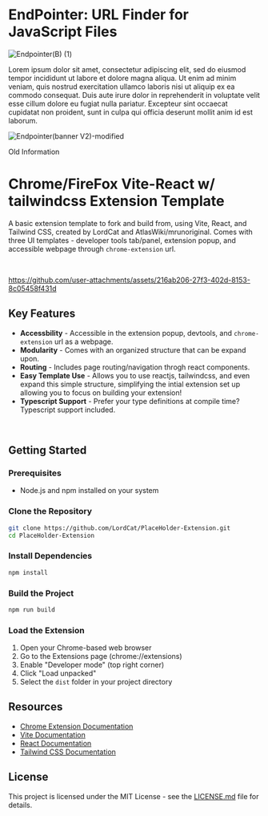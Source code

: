 # EndPointer: URL Finder for JavaScript Files

![Endpointer(B) (1)](https://github.com/user-attachments/assets/5a8002f8-3f2b-4981-84a0-a34228077dfe)

Lorem ipsum dolor sit amet, consectetur adipiscing elit, sed do eiusmod tempor incididunt ut labore et dolore magna aliqua. Ut enim ad minim veniam, quis nostrud exercitation ullamco laboris nisi ut aliquip ex ea commodo consequat. Duis aute irure dolor in reprehenderit in voluptate velit esse cillum dolore eu fugiat nulla pariatur. Excepteur sint occaecat cupidatat non proident, sunt in culpa qui officia deserunt mollit anim id est laborum.


![Endpointer(banner V2)-modified](https://github.com/user-attachments/assets/ff950ea9-b861-4557-9217-e7c22f591b53)











Old  Information

# Chrome/FireFox Vite-React w/ tailwindcss Extension Template

A basic extension template to fork and build from, using Vite, React, and Tailwind CSS, created by LordCat and AtlasWiki/mrunoriginal. Comes with three UI templates - developer tools tab/panel, extension popup, and accessible webpage through `chrome-extension` url.

<br>


https://github.com/user-attachments/assets/216ab206-27f3-402d-8153-8c05458f431d


## Key Features
- **Accessbility** - Accessible in the extension popup, devtools, and `chrome-extension` url as a webpage.
- **Modularity** - Comes with an organized structure that can be expand upon.
- **Routing** - Includes page routing/navigation throgh react components.
- **Easy Template Use** - Allows you to use reactjs, tailwindcss, and even expand this simple structure, simplifying the intial extension set up allowing you to focus on building your extension!
- **Typescript Support** - Prefer your type definitions at compile time? Typescript support included.

<br>

## Getting Started

### Prerequisites

- Node.js and npm installed on your system

### Clone the Repository

```bash
git clone https://github.com/LordCat/PlaceHolder-Extension.git
cd PlaceHolder-Extension
```

### Install Dependencies

```bash
npm install
```

### Build the Project

```bash
npm run build
```

### Load the Extension

1. Open your Chrome-based web browser
2. Go to the Extensions page (chrome://extensions)
3. Enable "Developer mode" (top right corner)
4. Click "Load unpacked"
5. Select the `dist` folder in your project directory

## Resources

- [Chrome Extension Documentation](https://developer.chrome.com/docs/extensions/)
- [Vite Documentation](https://vitejs.dev/guide/)
- [React Documentation](https://reactjs.org/docs/getting-started.html)
- [Tailwind CSS Documentation](https://tailwindcss.com/docs)


## License

This project is licensed under the MIT License - see the [LICENSE.md](LICENSE.md) file for details.
